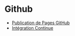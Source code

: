 # Github

<!-- generateSubNav -->

* [Publication de Pages GitHub](/contenus//github/pages/README.md)
* [Intégration Continue](/contenus//github/scriptCI/README.md)


